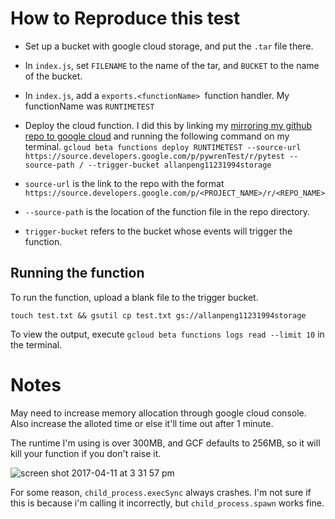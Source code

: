 # How to Reproduce this test

* Set up a bucket with google cloud storage, and put the `.tar` file there.

* In `index.js`, set `FILENAME` to the name of the tar, and `BUCKET` to the name of the bucket.

* In `index.js`, add a `exports.<functionName> `function handler.  My functionName was `RUNTIMETEST`

* Deploy the cloud function. I did this by linking my [mirroring my github repo to google cloud](https://cloud.google.com/source-repositories/docs/connecting-hosted-repositories)  and running the following command on my terminal.
 `gcloud beta functions deploy RUNTIMETEST --source-url https://source.developers.google.com/p/pywrenTest/r/pytest --source-path / --trigger-bucket allanpeng11231994storage`

* `source-url` is the link to the repo with the format 
`https://source.developers.google.com/p/<PROJECT_NAME>/r/<REPO_NAME>`
* `--source-path` is the location of the function file in the repo directory.

* `trigger-bucket` refers to the bucket whose events will trigger the function. 


## Running the function

To run the function, upload a blank file to the trigger bucket.

`
touch test.txt &&
gsutil cp test.txt gs://allanpeng11231994storage
`

To view the output, execute `gcloud beta functions logs read --limit 10` in the terminal.



# Notes
May need to increase memory allocation through google cloud console. Also increase the alloted time or else it'll time out after 1 minute.

The runtime I'm using is over 300MB, and GCF defaults to 256MB, so it will kill your function if you don't raise it.

![screen shot 2017-04-11 at 3 31 57 pm](https://cloud.githubusercontent.com/assets/7637700/24933672/5c0e1250-1ecc-11e7-9443-0410e7dffb0b.png)


For some reason, `child_process.execSync` always crashes. I'm not sure if this is because i'm calling it incorrectly, but `child_process.spawn` works fine.
